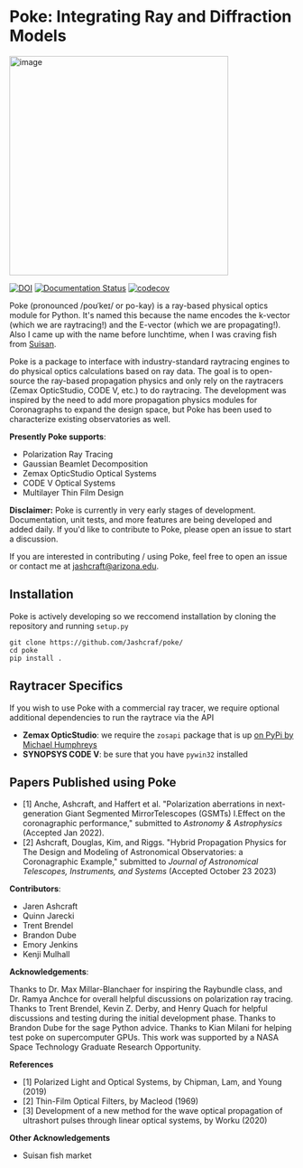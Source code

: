 # Poke: Integrating Ray and Diffraction Models
<img width="388" alt="image" src="https://user-images.githubusercontent.com/25557892/211158902-1df4b55b-ef2a-43aa-8986-8a156441755b.png">

[![DOI](https://zenodo.org/badge/513353061.svg)](https://zenodo.org/badge/latestdoi/513353061)
[![Documentation Status](https://readthedocs.org/projects/poke/badge/?version=latest)](https://poke.readthedocs.io/en/latest/?badge=latest)
[![codecov](https://codecov.io/gh/Jashcraf/poke/branch/restructure/graph/badge.svg?token=ZE0GZ9M801)](https://codecov.io/gh/Jashcraf/poke)

Poke (pronounced /poʊˈkeɪ/ or po-kay) is a ray-based physical optics module for Python. It's named this because the name encodes the k-vector (which we are raytracing!) and the E-vector (which we are propagating!). Also I came up with the name before lunchtime, when I was craving fish from [Suisan](https://www.suisan.com/our-services/fish-market/).

Poke is a package to interface with industry-standard raytracing engines to do physical optics calculations based on ray data. The goal is to open-source the ray-based propagation physics and only rely on the raytracers (Zemax OpticStudio, CODE V, etc.) to do raytracing. The development was inspired by the need to add more propagation physics modules for Coronagraphs to expand the design space, but Poke has been used to characterize existing observatories as well.

**Presently Poke supports**:
- Polarization Ray Tracing
- Gaussian Beamlet Decomposition
- Zemax OpticStudio Optical Systems
- CODE V Optical Systems
- Multilayer Thin Film Design

**Disclaimer:** Poke is currently in very early stages of development. Documentation, unit tests, and more features are being developed and added daily. If you'd like to contribute to Poke, please open an issue to start a discussion.

If you are interested in contributing / using Poke, feel free to open an issue or contact me at jashcraft@arizona.edu.

## Installation
Poke is actively developing so we reccomend installation by cloning the repository and running `setup.py`
```
git clone https://github.com/Jashcraf/poke/
cd poke
pip install .
```

## Raytracer Specifics
If you wish to use Poke with a commercial ray tracer, we require optional additional dependencies to run the raytrace via the API
- **Zemax OpticStudio**: we require the `zosapi` package that is up [on PyPi by Michael Humphreys](https://github.com/x68507/zosapi)
- **SYNOPSYS CODE V**: be sure that you have `pywin32` installed

## Papers Published using Poke
- [1] Anche, Ashcraft, and Haffert et al. "Polarization aberrations in next-generation Giant Segmented MirrorTelescopes (GSMTs) I.Effect on the coronagraphic performance," submitted to _Astronomy & Astrophysics_ (Accepted Jan 2022).
- [2] Ashcraft, Douglas, Kim, and Riggs. "Hybrid Propagation Physics for The Design and Modeling of Astronomical Observatories: a Coronagraphic Example," submitted to _Journal of Astronomical Telescopes, Instruments, and Systems_ (Accepted October 23 2023)

**Contributors**:
- Jaren Ashcraft
- Quinn Jarecki
- Trent Brendel
- Brandon Dube
- Emory Jenkins
- Kenji Mulhall

**Acknowledgements**:

Thanks to Dr. Max Millar-Blanchaer for inspiring the Raybundle class, and Dr. Ramya Anchce for overall helpful discussions on polarization ray tracing. Thanks to Trent Brendel, Kevin Z. Derby, and Henry Quach for helpful discussions and testing during the initial development phase. Thanks to Brandon Dube for the sage Python advice. Thanks to Kian Milani for helping test poke on supercomputer GPUs. This work was supported by a NASA Space Technology Graduate Research Opportunity.

**References**
- [1] Polarized Light and Optical Systems, by Chipman, Lam, and Young (2019)
- [2] Thin-Film Optical Filters, by Macleod (1969)
- [3] Development of a new method for the wave optical propagation of ultrashort pulses through linear optical systems, by Worku (2020)

**Other Acknowledgements**
- Suisan fish market


